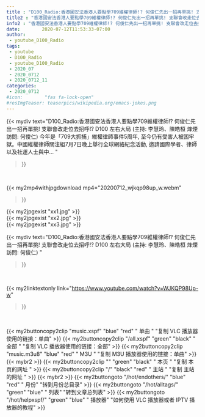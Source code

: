 ```yaml
---
title : "D100_Radio:香港國安法香港人要點學709維權律師!? 何俊仁先出一招再單挑! 支聯會改走位去招呼!?  D100 左右大局 (主持: 李慧玲、陳皓桓  烽煙訪問: 何俊仁) "
title2 : "香港國安法香港人要點學709維權律師!? 何俊仁先出一招再單挑! 支聯會改走位去招呼!?  D100 左右大局 (主持: 李慧玲、陳皓桓  烽煙訪問: 何俊仁) "
info2 : "香港國安法香港人要點學709維權律師!? 何俊仁先出一招再單挑! 支聯會改走位去招呼!? D100 左右大局 (主持: 李慧玲、陳皓桓 烽煙訪問: 何俊仁) 今年是「709大抓捕」維權律師事件5周年, 至今仍有受害人被困牢獄。中國維權律師關注組7月7日晚上舉行全球網絡紀念活動, 邀請國際學者、律師以及社運人士與中... "
date:        2020-07-12T11:53:33-07:00
author:
 - youtube_D100_Radio
tags:
 - youtube
 - D100_Radio
 - youtube_D100_Radio
 - 2020_07
 - 2020_0712
 - 2020_0712_11
categories:
 - 2020_0712
#icon:        "fas fa-lock-open"
#resImgTeaser: teaserpics/wikipedia.org/emacs-jokes.png
---
```


{{< mydiv text="D100_Radio:香港國安法香港人要點學709維權律師!? 何俊仁先出一招再單挑! 支聯會改走位去招呼!? D100 左右大局 (主持: 李慧玲、陳皓桓 烽煙訪問: 何俊仁) 今年是「709大抓捕」維權律師事件5周年, 至今仍有受害人被困牢獄。中國維權律師關注組7月7日晚上舉行全球網絡紀念活動, 邀請國際學者、律師以及社運人士與中... "
>}}
<br>


{{< my2mp4withjpgdownload mp4="20200712_wjkqp98up_w.webm"
>}}

{{< my2jpgexist "xx1.jpg" >}}<br>
{{< my2jpgexist "xx2.jpg" >}}<br>
{{< my2jpgexist "xx3.jpg" >}}<br>



{{< mydiv text="D100_Radio:香港國安法香港人要點學709維權律師!? 何俊仁先出一招再單挑! 支聯會改走位去招呼!?  D100 左右大局 (主持: 李慧玲、陳皓桓  烽煙訪問: 何俊仁) "
>}}
<br>

{{< my2linktextonly link="https://www.youtube.com/watch?v=WJKQP98Up-w"
>}}


<br>

{{< my2buttoncopy2clip "music.xspf"        "blue"   "red"    " 单曲 "  "复制 VLC 播放器使用的链接：单曲" >}} {{< my2buttoncopy2clip "/all.xspf"         "green"  "black"  " 全部 "  "复制 VLC 播放器使用的链接：全部" >}} {{< my2buttoncopy2clip "music.m3u8"        "blue"   "red"    " M3U  "    "复制 M3U 播放器使用的链接：单曲" >}} {{< mybr2 >}} {{< my2buttoncopy2clip ""                  "green"  "black"  " 本页 "    "复制 本页的网址 " >}} {{< my2buttoncopy2clip "/"                 "black"  "red"    " 主站 "    "复制 主站的网址 " >}} {{< mybr2 >}} {{< my2buttongoto      "/hot/endothers/"   "blue"   "red"    " 月份"   "转到月份总目录" >}} {{< my2buttongoto      "/hot/alltags/"     "green"  "blue"   " 列表"   "转到文章总列表" >}} {{< my2buttongoto      "/hot/helpxspf/"    "green"  "blue"   " 播放器" "如何使用 VLC 播放器或者 IPTV 播放器的教程" >}} 
